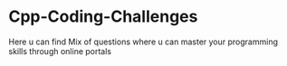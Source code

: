# Cpp-Coding-Challenges
Here u can find Mix of questions where u can master your programming skills through online portals
